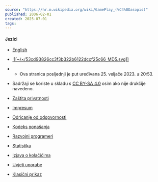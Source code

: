 ```yaml
---
source: "https://hr.m.wikipedia.org/wiki/GamePlay_(%C4%8Dasopis)"
published: 2006-02-01
created: 2025-07-01
tags:
---
```

#### Jezici

- [English](https://en.wikipedia.org/wiki/GamePlay_\(magazine\) "GamePlay (magazine) – engleski")

- [![[~/×/53cd93826cc3f3b322b6122dccf25c66_MD5.svg]]](https://www.wikimedia.org/)
- - Ova stranica posljednji je put uređivana 25. veljače 2023. u 20:53.
- Sadržaji se koriste u skladu s [CC BY-SA 4.0](https://creativecommons.org/licenses/by-sa/4.0/deed.hr) osim ako nije drukčije navedeno.
- [Zaštita privatnosti](https://foundation.wikimedia.org/wiki/Special:MyLanguage/Policy:Privacy_policy)
- [Impresum](https://hr.m.wikipedia.org/wiki/Impresum)
- [Odricanje od odgovornosti](https://hr.m.wikipedia.org/wiki/Wikipedija:Op%C4%87e_odricanje_od_odgovornosti)
- [Kodeks ponašanja](https://foundation.wikimedia.org/wiki/Special:MyLanguage/Policy:Universal_Code_of_Conduct)
- [Razvojni programeri](https://developer.wikimedia.org/)
- [Statistika](https://stats.wikimedia.org/#/hr.wikipedia.org)
- [Izjava o kolačićima](https://foundation.wikimedia.org/wiki/Special:MyLanguage/Policy:Cookie_statement)
- [Uvjeti uporabe](https://foundation.m.wikimedia.org/wiki/Special:MyLanguage/Policy:Terms_of_Use)
- [Klasični prikaz](https://hr.wikipedia.org/w/index.php?title=GamePlay_\(%C4%8Dasopis\)&mobileaction=toggle_view_desktop)